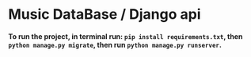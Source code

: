 # Music DataBase / Django api


#### To run the project, in terminal run: `pip install requirements.txt`, then `python manage.py migrate`, then run `python manage.py runserver`.
